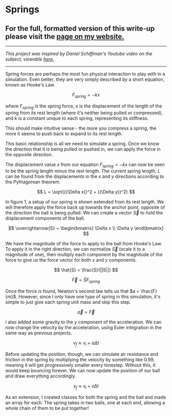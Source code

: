 # Springs
## For the full, formatted version of this write-up please visit the [page on my website.](https://comp-phys.netlify.app/Springs/)


---

*This project was inspired by Daniel Schiffman's Youtube video on the subject, viewable [here.](https://youtu.be/Rr-5HiXquhw)*

---

Spring forces are perhaps the most fun physical interaction to play with in a simulation. Even better, they are very simply described by a short equation, known as Hooke's Law.

$$
F_{spring} = -kx
$$

where $F_{spring}$ is the spring force, $x$ is the displacement of the length of the spring from its rest length (where it's neither being pulled or compressed), and $k$ is a constant unique to each spring, representing its stiffness.

This should make intuitive sense - the more you compress a spring, the more it seems to push back to expand to its rest length.

This basic relationship is all we need to simulate a spring. Once we know the direction that it is being pulled or pushed in, we can apply the force in the opposite direction.


The displacement value $x$ from our equation $F_{spring} = -kx$ can now be seen to be the spring length minus the rest length. The current spring length, $L$ can be found from the displacements in the $x$ and $y$ directions according to the Pythagorean theorem.

$$
L = \sqrt{{(\Delta x)}^2 + {(\Delta y)}^2}
$$

In figure 1, a setup of our spring is shown extended from its rest length. We will therefore apply the force back up towards the anchor point, opposite of the direction the ball is being pulled. We can create a vector $\overrightarrow{S}$ to hold the displacement components of the ball.

$$
\overrightarrow{S} = 
\begin{bmatrix}
\Delta x \\
\Delta y
\end{bmatrix}
$$

We have the magnitude of the force to apply to the ball from Hooke's Law. To apply it in the right direction, we can normalize $\overrightarrow{S}$ (scale it to a magnitude of one), then multiply each component by the magnitude of the force to give us the force vector for both $x$ and $y$ components.

$$
\hat{S} = \frac{S}{||S||}
$$

$$
\overrightarrow{F} = \hat{S} F_{spring}
$$

Once the force is found, Newton's second law tells us that $a = \frac{F}{m}$. However, since I only have one type of spring in this simulation, it's simple to just give each spring unit mass and skip this step.

$$
\overrightarrow{a} = \overrightarrow{F}
$$

I also added some gravity to the $y$ component of the acceleration. We can now change the velocity by the acceleration, using Euler integration in the same way as previous projects.

$$
v_f \approx v_i + a\Delta t
$$

Before updating the position, though, we can simulate air resistance and friction in the spring by multiplying the velocity by something like $0.99$, meaning it will get progressively smaller every timestep. Without this, it would keep bouncing forever. We can now update the position of our ball and draw everything accordingly.

$$
s_f \approx s_i + v\Delta t
$$

As an extension, I created classes for both the spring and the ball and made an array for each. The spring takes in two balls, one at each end, allowing a whole chain of them to be put together!